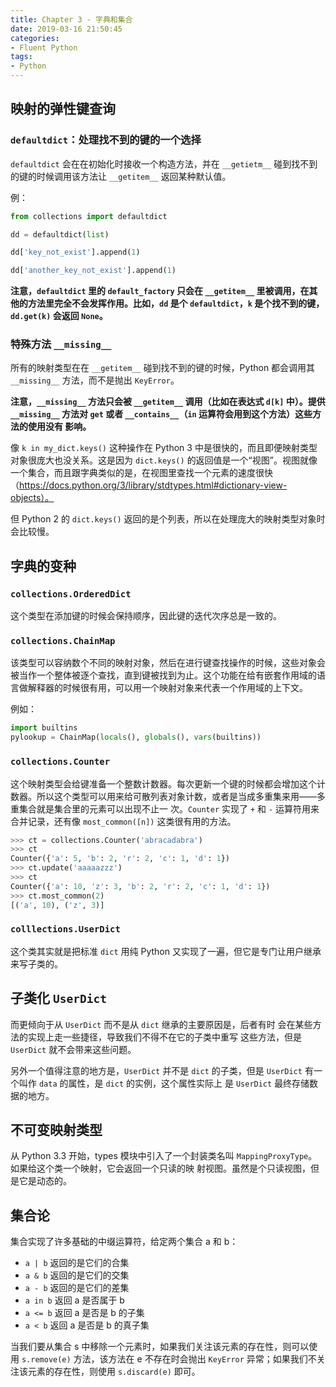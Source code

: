 ```yaml
---
title: Chapter 3 - 字典和集合
date: 2019-03-16 21:50:45
categories: 
- Fluent Python
tags:
- Python
---
```


## 映射的弹性键查询

### `defaultdict`：处理找不到的键的一个选择

`defaultdict` 会在在初始化时接收一个构造方法，并在 `__getietm__` 碰到找不到的键的时候调用该方法让 `__getitem__` 返回某种默认值。

例：

```python
from collections import defaultdict

dd = defaultdict(list)

dd['key_not_exist'].append(1)

dd['another_key_not_exist'].append(1)
```

**注意，`defaultdict` 里的 `default_factory` 只会在 `__getitem__` 里被调用，在其他的方法里完全不会发挥作用。比如，`dd` 是个 `defaultdict`，`k` 是个找不到的键，`dd.get(k)` 会返回 `None`。**

### 特殊方法 `__missing__`

所有的映射类型在在 `__getitem__` 碰到找不到的键的时候，Python 都会调用其 `__missing__` 方法，而不是抛出 `KeyError`。

**注意，`__missing__` 方法只会被 `__getitem__` 调用（比如在表达式 `d[k]` 中）。提供 `__missing__` 方法对 `get` 或者 `__contains__`（`in` 运算符会用到这个方法）这些方法的使用没有 影响。**

像 `k in my_dict.keys()` 这种操作在 Python 3 中是很快的，而且即便映射类型对象很庞大也没关系。这是因为 `dict.keys()` 的返回值是一个“视图”。视图就像一个集合，而且跟字典类似的是，在视图里查找一个元素的速度很快（https://docs.python.org/3/library/stdtypes.html#dictionary-view-objects）。

但 Python 2 的 `dict.keys()` 返回的是个列表，所以在处理庞大的映射类型对象时会比较慢。

## 字典的变种

### `collections.OrderedDict`

这个类型在添加键的时候会保持顺序，因此键的迭代次序总是一致的。

### `collections.ChainMap`

该类型可以容纳数个不同的映射对象，然后在进行键查找操作的时候，这些对象会被当作一个整体被逐个查找，直到键被找到为止。这个功能在给有嵌套作用域的语言做解释器的时候很有用，可以用一个映射对象来代表一个作用域的上下文。

例如：

```python
import builtins 
pylookup = ChainMap(locals(), globals(), vars(builtins))
```

### `collections.Counter`

这个映射类型会给键准备一个整数计数器。每次更新一个键的时候都会增加这个计数器。所以这个类型可以用来给可散列表对象计数，或者是当成多重集来用——多重集合就是集合里的元素可以出现不止一 次。`Counter` 实现了 `+` 和 `-` 运算符用来合并记录，还有像 `most_common([n])` 这类很有用的方法。

```python
>>> ct = collections.Counter('abracadabra') 
>>> ct 
Counter({'a': 5, 'b': 2, 'r': 2, 'c': 1, 'd': 1}) 
>>> ct.update('aaaaazzz') 
>>> ct 
Counter({'a': 10, 'z': 3, 'b': 2, 'r': 2, 'c': 1, 'd': 1}) 
>>> ct.most_common(2) 
[('a', 10), ('z', 3)]
```

### `colllections.UserDict`

这个类其实就是把标准 `dict` 用纯 Python 又实现了一遍，但它是专门让用户继承来写子类的。

## 子类化 `UserDict`

而更倾向于从 `UserDict` 而不是从 `dict` 继承的主要原因是，后者有时 会在某些方法的实现上走一些捷径，导致我们不得不在它的子类中重写 这些方法，但是 `UserDict` 就不会带来这些问题。

另外一个值得注意的地方是，`UserDict` 并不是 `dict` 的子类，但是 `UserDict` 有一个叫作 `data` 的属性，是 `dict` 的实例，这个属性实际上 是 `UserDict` 最终存储数据的地方。

## 不可变映射类型

从 Python 3.3 开始，types 模块中引入了一个封装类名叫 `MappingProxyType`。如果给这个类一个映射，它会返回一个只读的映 射视图。虽然是个只读视图，但是它是动态的。

## 集合论

集合实现了许多基础的中缀运算符，给定两个集合 a 和 b：

- `a | b` 返回的是它们的合集
- `a & b` 返回的是它们的交集
- `a - b` 返回的是它们的差集
- `a in b` 返回 a 是否属于 b
- `a <= b` 返回 a 是否是 b 的子集
- `a < b` 返回 a 是否是 b 的真子集

当我们要从集合 s 中移除一个元素时，如果我们关注该元素的存在性，则可以使用 `s.remove(e)` 方法，该方法在 e 不存在时会抛出 `KeyError` 异常；如果我们不关注该元素的存在性，则使用 `s.discard(e)` 即可。